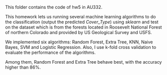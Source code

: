 This folder contains the code of hw5 in AU332.

This homework lets us running several machine learning algorithms to do the classification (output the predicted *Cover_Type*) using *sklearn* and test on the dataset which is from the forests located in Roosevelt National Forest of northern Colorado and provided
by US Geological Survey and USFS. 

We implemented six algorithms: Random Forest, Extra Tree, KNN, Naive Bayes, SVM and Logistic Regression. Also, I use k-fold cross validation 
to evaluate the performance of the algorithms. 

Among them, Random Forest and Extra Tree behave best, with the accuracy higher than 86%.


